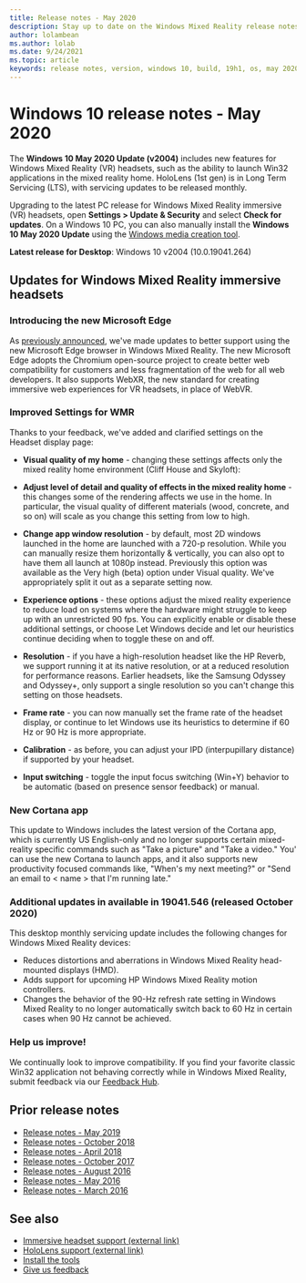 ```yaml
---
title: Release notes - May 2020
description: Stay up to date on the Windows Mixed Reality release notes for the Windows 10 May 2020 update.
author: lolambean
ms.author: lolab
ms.date: 9/24/2021
ms.topic: article
keywords: release notes, version, windows 10, build, 19h1, os, may 2020
---
```


# Windows 10 release notes - May 2020

The **Windows 10 May 2020 Update (v2004)** includes new features for Windows Mixed Reality (VR) headsets, such as the ability to launch Win32 applications in the mixed reality home. HoloLens (1st gen) is in Long Term Servicing (LTS), with servicing updates to be released monthly.

Upgrading to the latest PC release for Windows Mixed Reality immersive (VR) headsets, open **Settings > Update & Security** and select **Check for updates**. On a Windows 10 PC, you can also manually install the **Windows 10 May 2020 Update** using the [Windows media creation tool](https://www.microsoft.com/software-download/windows10).

**Latest release for Desktop**: Windows 10 v2004 (10.0.19041.264)

## Updates for Windows Mixed Reality immersive headsets

### Introducing the new Microsoft Edge

As [previously announced](/windows/mixed-reality/new-microsoft-edge), we've made updates to better support using the new Microsoft Edge browser in Windows Mixed Reality. The new Microsoft Edge adopts the Chromium open-source project to create better web compatibility for customers and less fragmentation of the web for all web developers. It also supports WebXR, the new standard for creating immersive web experiences for VR headsets, in place of WebVR.

### Improved Settings for WMR

Thanks to your feedback, we've added and clarified settings on the Headset display page:

* **Visual quality of my home** - changing these settings affects only the mixed reality home environment (Cliff House and Skyloft):

* **Adjust level of detail and quality of effects in the mixed reality home** - this changes some of the rendering affects we use in the home. In particular, the visual quality of different materials (wood, concrete, and so on) will scale as you change this setting from low to high.

* **Change app window resolution** - by default, most 2D windows launched in the home are launched with a 720-p resolution. While you can manually resize them horizontally & vertically, you can also opt to have them all launch at 1080p instead. Previously this option was available as the Very high (beta) option under Visual quality. We've appropriately split it out as a separate setting now.

* **Experience options** - these options adjust the mixed reality experience to reduce load on systems where the hardware might struggle to keep up with an unrestricted 90 fps. You can explicitly enable or disable these additional settings, or choose Let Windows decide and let our heuristics continue deciding when to toggle these on and off.

* **Resolution** - if you have a high-resolution headset like the HP Reverb, we support running it at its native resolution, or at a reduced resolution for performance reasons. Earlier headsets, like the Samsung Odyssey and Odyssey+, only support a single resolution so you can't change this setting on those headsets.

* **Frame rate** - you can now manually set the frame rate of the headset display, or continue to let Windows use its heuristics to determine if 60 Hz or 90 Hz is more appropriate.

* **Calibration** - as before, you can adjust your IPD (interpupillary distance) if supported by your headset.

* **Input switching** - toggle the input focus switching (Win+Y) behavior to be automatic (based on presence sensor feedback) or manual.

### New Cortana app

This update to Windows includes the latest version of the Cortana app, which is currently US English-only and no longer supports certain mixed-reality specific commands such as "Take a picture" and "Take a video." You' can use the new Cortana to launch apps, and it also supports new productivity focused commands like, "When's my next meeting?" or "Send an email to \< name \> that I'm running late."
    
### Additional updates in available in 19041.546 (released October 2020)

This desktop monthly servicing update includes the following changes for Windows Mixed Reality devices: 
* Reduces distortions and aberrations in Windows Mixed Reality head-mounted displays (HMD). 
* Adds support for upcoming HP Windows Mixed Reality motion controllers. 
* Changes the behavior of the 90-Hz refresh rate setting in Windows Mixed Reality to no longer automatically switch back to 60 Hz in certain cases when 90 Hz cannot be achieved. 

### Help us improve!

We continually look to improve compatibility.  If you find your favorite classic Win32 application not behaving correctly while in Windows Mixed Reality, submit feedback via our [Feedback Hub](https://support.microsoft.com//help/4021566/windows-10-send-feedback-to-microsoft-with-feedback-hub).

## Prior release notes

* [Release notes - May 2019](release-notes-may-2019.md)
* [Release notes - October 2018](release-notes-october-2018.md)
* [Release notes - April 2018](release-notes-april-2018.md)
* [Release notes - October 2017](release-notes-october-2017.md)
* [Release notes - August 2016](release-notes-august-2016.md)
* [Release notes - May 2016](release-notes-may-2016.md)
* [Release notes - March 2016](release-notes-march-2016.md)

## See also
* [Immersive headset support (external link)](./troubleshooting-windows-mixed-reality.md)
* [HoloLens support (external link)](https://support.microsoft.com/products/hololens)
* [Install the tools](/windows/mixed-reality/develop/install-the-tools)
* [Give us feedback](/windows/mixed-reality/give-us-feedback)